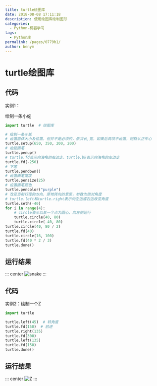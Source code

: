 ```yaml
---
title: turtle绘图库
date: 2018-08-08 17:11:18
description: 使用绘图库绘制图形
categories: 
  - Python-机器学习
tags: 
  - Python库
permalink: /pages/0779b1/
author: benym
---
```


# turtle绘图库

## 代码

实例1：

绘制一条小蛇

```python
import turtle  # 绘图库

# 绘制一条小蛇
# 设置窗体大小及位置，但并不是必须的，依次长,宽，如果后两项不设置，则默认正中心
turtle.setup(650, 350, 200, 200)
# 抬起画笔
turtle.penup()
# turtle.fd表示向海龟的右边走，turtle.bk表示向海龟的左边走
turtle.fd(-250)
# 下笔
turtle.pendown()
# 设置画笔宽度
turtle.pensize(25)
# 设置画笔颜色
turtle.pencolor("purple")
# 改变当前行径的方向，原地转向的意思，参数为绝对角度
# turtle.left和turtle.right表示向左边或右边改变角度
turtle.seth(-40)
for i in range(4):
    # circle表示以某一个点为圆心，向左侧运行
    turtle.circle(40, 80)
    turtle.circle(-40, 80)
turtle.circle(40, 80 / 2)
turtle.fd(40)
turtle.circle(16, 100)
turtle.fd(40 * 2 / 3)
turtle.done()
```

## 运行结果
::: center
![snake](https://img.benym.cn/turtlesnake.png/zipstyle)
:::


## 代码
实例2：绘制一个Z

```python
import turtle

turtle.left(45)  # 转角度
turtle.fd(150)  # 前进
turtle.right(135)
turtle.fd(300)
turtle.left(135)
turtle.fd(150)
turtle.done()
```

## 运行结果
::: center
![Z](https://img.benym.cn/turtleZ.png/zipstyle)
:::
